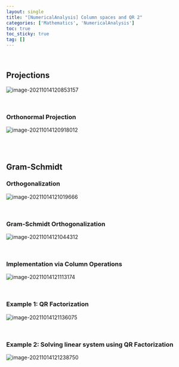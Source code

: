```yaml
---
layout: single
title: "[NumericalAnalysis] Column spaces and QR 2"
categories: ['Mathematics', 'NumericalAnalysis']
toc: true
toc_sticky: true
tag: []
---
```


<br>

## Projections

![image-20211014120853157](https://user-images.githubusercontent.com/70505378/137244723-6510bc81-cfd1-409d-8cb2-14022fbbc94c.png)

<br>

### Orthonormal Projection

![image-20211014120918012](https://user-images.githubusercontent.com/70505378/137244725-b9cb7de8-d9e4-4872-b814-6d0b063dbb2d.png)

<br>

<br>

## Gram-Schmidt

### Orthogonalization

![image-20211014121019666](https://user-images.githubusercontent.com/70505378/137244728-cbdc1ab2-72bd-4815-b34c-d47e449fe824.png)

<br>

### Gram-Schmidt Orthogonalization

![image-20211014121044312](https://user-images.githubusercontent.com/70505378/137244729-9386c01c-38c0-498e-a15b-37746d4473f2.png)

<br>

### Implementation via Column Operations

![image-20211014121113174](https://user-images.githubusercontent.com/70505378/137244730-204f4864-f10b-499e-a9f6-5a06fccb18af.png)

<br>

### Example 1: QR Factorization

![image-20211014121136075](https://user-images.githubusercontent.com/70505378/137244731-43780191-b1e8-4836-9493-e425537676d7.png)

<br>

### Example 2: Solving linear system using QR Factorization

![image-20211014121238750](https://user-images.githubusercontent.com/70505378/137244734-9e2463a4-fc41-4aef-ba5f-dee27818da51.png)



<br>

<br>
